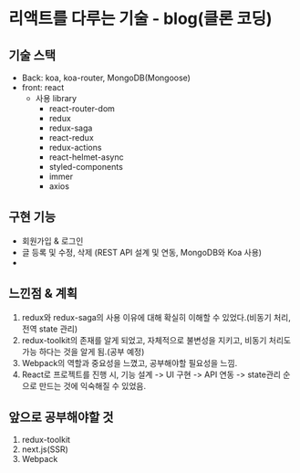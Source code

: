 # 리액트를 다루는 기술 - blog(클론 코딩)

## 기술 스택
+ Back: koa, koa-router, MongoDB(Mongoose)
+ front: react
    + 사용 library
        + react-router-dom
        + redux
        + redux-saga
        + react-redux
        + redux-actions
        + react-helmet-async
        + styled-components
        + immer
        + axios

## 구현 기능
+ 회원가입 & 로그인
+ 글 등록 및 수정, 삭제 (REST API 설계 및 연동, MongoDB와 Koa 사용)
+ 
            
## 느낀점 & 계획
1. redux와 redux-saga의 사용 이유에 대해 확실히 이해할 수 있었다.(비동기 처리, 전역 state 관리)
2. redux-toolkit의 존재를 알게 되었고, 자체적으로 불변성을 지키고, 비동기 처리도 가능 하다는 것을    알게 됨.(공부 예정)
3. Webpack의 역할과 중요성을 느꼈고, 공부해야할 필요성을 느낌.
4. React로 프로젝트를 진행 시, 기능 설계 -> UI 구현 -> API 연동 -> state관리 순으로 만드는 것에 익숙해질 수 있었음. 


## 앞으로 공부해야할 것
1. redux-toolkit
2. next.js(SSR)
3. Webpack
